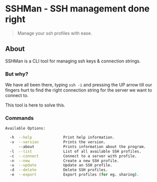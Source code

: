 # SSHMan - SSH management done right

> Manage your ssh profiles with ease.

## About

SSHMan is a CLI tool for managing ssh keys & connection strings.

### But why?

We have all been there, typing ```ssh -i``` and pressing the UP arrow till our fingers hurt to find the right connection string for the server we want to connect to.

This tool is here to solve this.

### Commands

```bash
Available Options:

  -h  --help              Print help information.
  -v  --version           Prints the version.
      --about             Prints information about the program.
  -l  --list              List of all available SSH profiles.
  -c  --connect           Connect to a server with profile.
  -n  --new               Create a new SSH profile.
  -u  --update            Update an SSH profile.
  -d  --delete            Delete SSH profiles.
  -e  --export            Export profiles (for eg. sharing).
```

